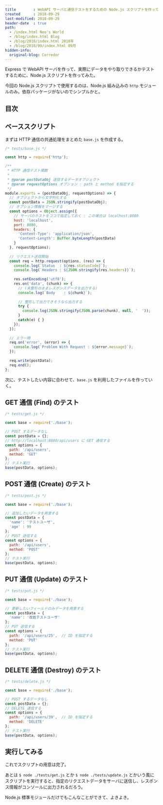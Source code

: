 ```yaml
---
title        : WebAPI サーバと通信テストをするための Node.js スクリプトを作ってみる
created      : 2018-09-29
last-modified: 2018-09-29
header-date  : true
path:
  - /index.html Neo's World
  - /blog/index.html Blog
  - /blog/2018/index.html 2018年
  - /blog/2018/09/index.html 09月
hidden-info:
  original-blog: Corredor
---
```


Express で WebAPI サーバを作って、実際にデータをやり取りできるかテストするために、Node.js スクリプトを作ってみた。

今回の Node.js スクリプトで使用するのは、Node.js 組み込みの `http` モジュールのみ。依存パッケージがないのでシンプルかと。

## 目次

## ベーススクリプト

まずは HTTP 通信の共通処理をまとめた `base.js` を作成する。

```javascript
/* tests/base.js */

const http = require('http');

/**
 * HTTP 通信テスト関数
 * 
 * @param postDataObj 送信するデータオブジェクト
 * @param requestOptions オプション : path と method を指定する
 */
module.exports = (postDataObj, requestOptions) => {
  // オブジェクトから文字列化する
  const postData = JSON.stringify(postDataObj);
  // オプション情報をマージする
  const options = Object.assign({
    // サーバのホストをココで指定しておく : この場合は localhost:8080
    host: 'localhost',
    port: 8080,
    headers: {
      'Content-Type': 'application/json',
      'Content-Length': Buffer.byteLength(postData)
    }
  }, requestOptions);
  
  // リクエスト送信開始
  const req = http.request(options, (res) => {
    console.log(`Status  : ${res.statusCode}`);
    console.log(`Headers : ${JSON.stringify(res.headers)}`);
    
    res.setEncoding('utf8');
    res.on('data', (chunk) => {
      // (未整形のままレスポンスデータを出力する)
      console.log(`Body    : ${chunk}`);
      
      // 整形して出力できそうなら出力する
      try {
        console.log(JSON.stringify(JSON.parse(chunk), null, '  '));
      }
      catch(e) { }
    });
  });
  
  // エラー時
  req.on('error', (error) => {
    console.log(`Problem With Request : ${error.message}`);
  });
  
  req.write(postData);
  req.end();
};
```

次に、テストしたい内容に合わせて、`base.js` を利用したファイルを作っていく。

## GET 通信 (Find) のテスト

```javascript
/* tests/get.js */

const base = require('./base');

// POST するデータなし
const postData = {};
// http://localhost:8080/api/users に GET 通信する
const options = {
  path: '/api/users',
  method: 'GET'
};
// テスト実行
base(postData, options);
```

## POST 通信 (Create) のテスト

```javascript
/* tests/post.js */

const base = require('./base');

// 追加したいデータを用意する
const postData = {
  'name': 'テストユーザ',
  'age' : 99
};
// POST 送信する
const options = {
  path: '/api/users',
  method: 'POST'
};
// テスト実行
base(postData, options);
```

## PUT 通信 (Update) のテスト

```javascript
/* tests/put.js */

const base = require('./base');

// 更新したいフィールドのみデータを用意する
const postData = {
  'name': '改姓テストユーザ'
};
// PUT 送信する
const options = {
  path: '/api/users/25',  // ID を指定する
  method: 'PUT'
};
// テスト実行
base(postData, options);
```

## DELETE 通信 (Destroy) のテスト

```javascript
/* tests/delete.js */

const base = require('./base');

// POST するデータなし
const postData = {};
// DELETE 通信する
const options = {
  path: '/api/users/39',  // ID を指定する
  method: 'DELETE'
};
// テスト実行
base(postData, options);
```

## 実行してみる

これでスクリプトの用意は完了。

あとは `$ node ./tests/get.js` とか `$ node ./tests/update.js` とかいう風にスクリプトを実行すると、指定のリクエストデータをサーバに送信し、レスポンス情報がコンソールに出力されるだろう。

Node.js 標準モジュールだけでもこんなことができて、よきよき。
